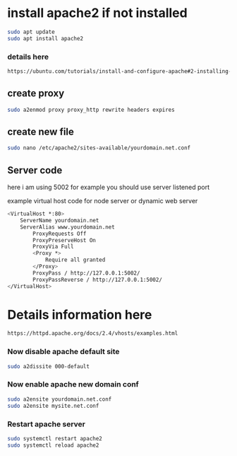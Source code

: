# install apache2 if not installed

``` sh
sudo apt update
sudo apt install apache2
```

### details here
``` sh
https://ubuntu.com/tutorials/install-and-configure-apache#2-installing-apache
```

## create proxy
``` sh
sudo a2enmod proxy proxy_http rewrite headers expires
```

## create new file
``` sh
sudo nano /etc/apache2/sites-available/yourdomain.net.conf
```

## Server code 
here i am using 5002 for example you should use server listened port 

example virtual host code for node server or dynamic web server

``` sh
<VirtualHost *:80>
    ServerName yourdomain.net
    ServerAlias www.yourdomain.net
        ProxyRequests Off
        ProxyPreserveHost On
        ProxyVia Full
        <Proxy *>
            Require all granted
        </Proxy>
        ProxyPass / http://127.0.0.1:5002/
        ProxyPassReverse / http://127.0.0.1:5002/
</VirtualHost>
```

# Details information here
``` sh
https://httpd.apache.org/docs/2.4/vhosts/examples.html
```

### Now disable apache default site 
``` sh
sudo a2dissite 000-default
```

### Now enable apache new domain conf
``` sh
sudo a2ensite yourdomain.net.conf
sudo a2ensite mysite.net.conf
```

### Restart apache server
``` sh
sudo systemctl restart apache2
sudo systemctl reload apache2
```
